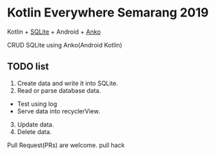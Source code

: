 # Kotlin Everywhere Semarang 2019

Kotlin + [SQLite](https://sqlite.org/index.html) + Android + [Anko](https://github.com/Kotlin/anko)

CRUD SQLite using Anko(Android Kotlin)

## TODO list

1. Create data and write it into SQLite.
2. Read or parse database data.
  - Test using log
  - Serve data into recyclerView.
3. Update data.
4. Delete data.

Pull Request(PRs) are welcome.
pull hack
